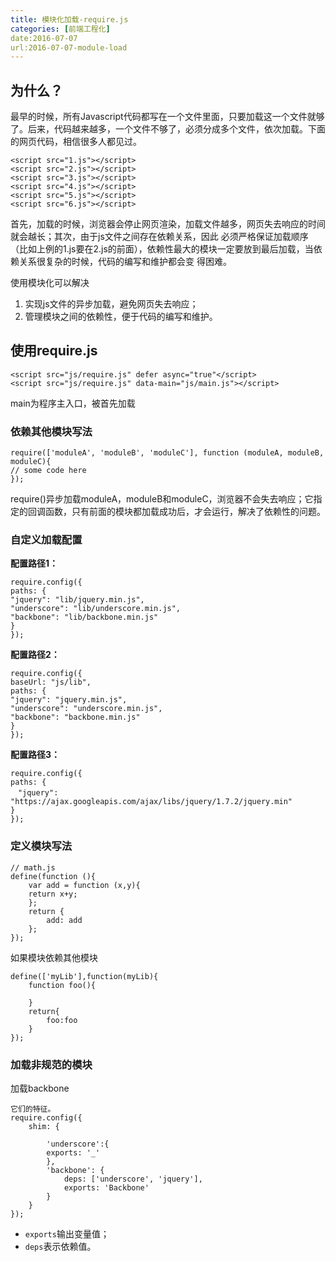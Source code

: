 ```yaml
---
title: 模块化加载-require.js
categories: [前端工程化]
date:2016-07-07
url:2016-07-07-module-load
---
```


## 为什么？

最早的时候，所有Javascript代码都写在一个文件里面，只要加载这一个文件就够了。后来，代码越来越多，一个文件不够了，必须分成多个文件，依次加载。下面的网页代码，相信很多人都见过。

```
<script src="1.js"></script>  
<script src="2.js"></script>  
<script src="3.js"></script>
<script src="4.js"></script>  
<script src="5.js"></script>  
<script src="6.js"></script> 
```

首先，加载的时候，浏览器会停止网页渲染，加载文件越多，网页失去响应的时间就会越长；其次，由于js文件之间存在依赖关系，因此 必须严格保证加载顺序（比如上例的1.js要在2.js的前面），依赖性最大的模块一定要放到最后加载，当依赖关系很复杂的时候，代码的编写和维护都会变 得困难。

使用模块化可以解决
1. 实现js文件的异步加载，避免网页失去响应；
2. 管理模块之间的依赖性，便于代码的编写和维护。

## 使用require.js

```
<script src="js/require.js" defer async="true"</script> 
<script src="js/require.js" data-main="js/main.js"></script> 
```

main为程序主入口，被首先加载

### 依赖其他模块写法

```
require(['moduleA', 'moduleB', 'moduleC'], function (moduleA, moduleB, moduleC){  
// some code here  
}); 
```

require()异步加载moduleA，moduleB和moduleC，浏览器不会失去响应；它指定的回调函数，只有前面的模块都加载成功后，才会运行，解决了依赖性的问题。

### 自定义加载配置

**配置路径1：**

```
require.config({  
paths: {  
"jquery": "lib/jquery.min.js",  
"underscore": "lib/underscore.min.js",  
"backbone": "lib/backbone.min.js" 
}  
}); 
```

**配置路径2：**

```
require.config({  
baseUrl: "js/lib",  
paths: {  
"jquery": "jquery.min.js",  
"underscore": "underscore.min.js",  
"backbone": "backbone.min.js" 
}  
}); 
```

**配置路径3：**

```
require.config({  
paths: {  
　"jquery": "https://ajax.googleapis.com/ajax/libs/jquery/1.7.2/jquery.min" 
}  
}); 
```

### 定义模块写法

```
// math.js  
define(function (){  
	var add = function (x,y){  
	return x+y;  
	};
	return {  
		add: add  
	};  
}); 
```

如果模块依赖其他模块

```
define(['myLib'],function(myLib){
	function foo(){

	}
	return{
		foo:foo
	}
});
```

### 加载非规范的模块

加载backbone

```
它们的特征。
require.config({  
	shim: {  
   
		'underscore':{  
		exports: '_' 
		},  
		'backbone': {  
			deps: ['underscore', 'jquery'],  
			exports: 'Backbone' 
		}  
	}  
}); 
```

- `exports`输出变量值；
- `deps`表示依赖值。